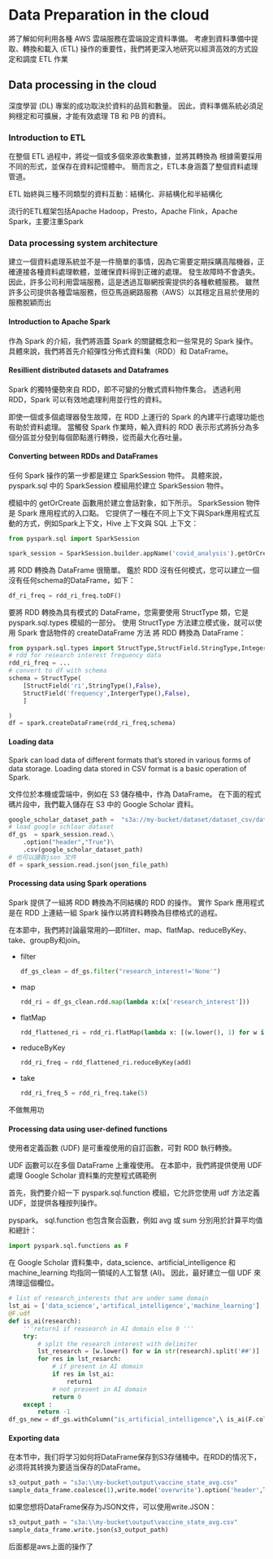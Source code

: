 # Data Preparation in the cloud 

將了解如何利用各種 AWS 雲端服務在雲端設定資料準備。 考慮到資料準備中提取、轉換和載入 (ETL) 操作的重要性，我們將更深入地研究以經濟高效的方式設定和調度 ETL 作業

## Data processing in the cloud 

深度學習 (DL) 專案的成功取決於資料的品質和數量。 因此，資料準備系統必須足夠穩定和可擴展，才能有效處理 TB 和 PB 的資料。

### Introduction to ETL
在整個 ETL 過程中，將從一個或多個來源收集數據，並將其轉換為
根據需要採用不同的形式，並保存在資料記憶體中。 簡而言之，ETL本身涵蓋了整個資料處理管道。

ETL 始終與三種不同類型的資料互動：結構化、非結構化和半結構化

流行的ETL框架包括Apache Hadoop，Presto，Apache Flink，Apache Spark，主要注重Spark

### Data processing system architecture 
建立一個資料處理系統並不是一件簡單的事情，因為它需要定期採購高階機器，正確連接各種資料處理軟體，並確保資料得到正確的處理。
發生故障時不會遺失。 因此，許多公司利用雲端服務，這是透過互聯網按需提供的各種軟體服務。 雖然許多公司提供各種雲端服務，但亞馬遜網路服務（AWS）以其穩定且易於使用的服務脫穎而出

#### Introduction to Apache Spark
作為 Spark 的介紹，我們將涵蓋 Spark 的關鍵概念和一些常見的 Spark 操作。 具體來說，我們將首先介紹彈性分佈式資料集（RDD）和 DataFrame。

#### Resillient distributed datasets and Dataframes

Spark 的獨特優勢來自 RDD，即不可變的分散式資料物件集合。 透過利用 RDD，Spark 可以有效地處理利用並行性的資料。

即使一個或多個處理器發生故障，在 RDD 上運行的 Spark 的內建平行處理功能也有助於資料處理。 當觸發 Spark 作業時，輸入資料的 RDD 表示形式將​​拆分為多個分區並分發到每個節點進行轉換，從而最大化吞吐量。

#### Converting between RDDs and DataFrames
任何 Spark 操作的第一步都是建立 SparkSession 物件。 具體來說，pyspark.sql 中的 SparkSession 模組用於建立 SparkSession 物件。

模組中的 getOrCreate 函數用於建立會話對象，如下所示。 SparkSession 物件是 Spark 應用程式的入口點。 它提供了一種在不同上下文下與Spark應用程式互動的方式，例如Spark上下文，Hive 上下文與 SQL 上下文：
```python
from pyspark.sql import SparkSession

spark_session = SparkSession.builder.appName('covid_analysis').getOrCreate()
```
將 RDD 轉換為 DataFrame 很簡單。 鑑於 RDD 沒有任何模式，您可以建立一個沒有任何schema的DataFrame，如下：
```python
df_ri_freq = rdd_ri_freq.toDF()

```
要將 RDD 轉換為具有模式的 DataFrame，您需要使用 StructType 類，它是 pyspark.sql.types 模組的一部分。 使用 StructType 方法建立模式後，就可以使用 Spark 會話物件的 createDataFrame 方法
將 RDD 轉換為 DataFrame：
```python
from pyspark.sql.types import StructType,StructField.StringType,IntegerType
# rdd for research interest frequency data 
rdd_ri_freq = ...
# convert to df with schema 
schema = StructType(
    [StructField('ri',StringType(),False),
    StructField('frequency',IntergerType(),False),
    ]

)
df = spark.createDataFrame(rdd_ri_freq,schema)
```

#### Loading data 
Spark can load data of different formats that’s stored in various forms of data storage. Loading data
stored in CSV format is a basic operation of Spark.

文件位於本機或雲端中，例如在 S3 儲存桶中，作為 DataFrame。 在下面的程式碼片段中，我們載入儲存在 S3 中的 Google Scholar 資料。

```python
google_scholar_dataset_path =  "s3a://my-bucket/dataset/dataset_csv/dataset-google-scholar/output.csv"
# load google schloar dataset 
df_gs  = spark_session.read.\
    .option("header","True")\
    .csv(google_scholar_dataset_path)
# 也可以讀取json 文件
df = spark_session.read.json(json_file_path)
```
#### Processing data using Spark operations 

Spark 提供了一組將 RDD 轉換為不同結構的 RDD 的操作。 實作 Spark 應用程式是在 RDD 上連結一組 Spark 操作以將資料轉換為目標格式的過程。

在本節中，我們將討論最常用的—即filter、map、flatMap、reduceByKey、take、groupBy和join。

- filter 
  ```python
  df_gs_clean = df_gs.filter("research_interest!='None'")
  
  ```

- map 
  ```python
  rdd_ri = df_gs_clean.rdd.map(lambda x:(x['research_interest']))
  ```


- flatMap
    ```python
    rdd_flattened_ri = rdd_ri.flatMap(lambda x: [(w.lower(), 1) for w in x.split('##')]) 
    ```
- reduceByKey
  ```python
  rdd_ri_freq = rdd_flattened_ri.reduceByKey(add)
  ```
- take 
  ```python
  rdd_ri_freq_5 = rdd_ri_freq.take(5)
  ```


不做無用功

#### Processing data using user-defined functions 
使用者定義函數 (UDF) 是可重複使用的自訂函數，可對 RDD 執行轉換。

UDF 函數可以在多個 DataFrame 上重複使用。 在本節中，我們將提供使用 UDF 處理 Google Scholar 資料集的完整程式碼範例


首先，我們要介紹一下 pyspark.sql.function 模組，它允許您使用 udf 方法定義 UDF，並提供各種按列操作。

pyspark。 sql.function 也包含聚合函數，例如 avg 或 sum 分別用於計算平均值和總計：

```python
import pyspark.sql.functions as F 
```

在 Google Scholar 資料集中，data_science、artificial_intelligence 和 machine_learning 均指同一領域的人工智慧 (AI)。 因此，最好建立一個 UDF 來清理這個欄位。
```python
# list of research_interests that are under same domain 
lst_ai = ['data_science','artifical_intelligence','machine_learning']
@F.udf
def is_ai(research):
    '''return1 if reasearch in AI domain else 0 '''
    try:
        # split the research interest with delimiter 
        lst_research = [w.lower() for w in str(research).split('##')]
        for res in lst_resarch:
            # if present in AI domain 
            if res in lst_ai:
                return1 
            # not present in AI domain 
            return 0 
    except :
        return -1 
df_gs_new = df_gs.withColumn("is_artificial_intelligence",\ is_ai(F.col("research_interest")))
```
#### Exporting data 
在本节中，我们将学习如何将DataFrame保存到S3存储桶中。在RDD的情况下，必须将其转换为要适当保存的DataFrame。
```python
s3_output_path = "s3a:\\my-bucket\output\vaccine_state_avg.csv"
sample_data_frame.coalesce(1),write.mode('overwrite').option('header',True).option("quoteAll",True).csv(s3_output_path)
```
如果您想将DataFrame保存为JSON文件，可以使用write.JSON：
```python
s3_output_path = "s3a:\\my-bucket\output\vaccine_state_avg.csv"
sample_data_frame.write.json(s3_output_path)
```


后面都是aws上面的操作了
